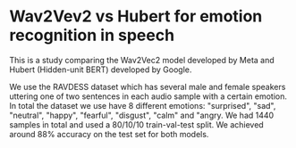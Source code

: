 # Wav2Vev2 vs Hubert for emotion recognition in speech

This is a study comparing the Wav2Vec2 model developed by Meta and Hubert (Hidden-unit BERT) developed by Google.

We use the RAVDESS dataset which has several male and female speakers uttering one of two sentences in each audio sample with a certain emotion.
In total the dataset we use have 8 different emotions: "surprised", "sad", "neutral", "happy", "fearful", "disgust", "calm" and "angry.
We had 1440 samples in total and used a 80/10/10 train-val-test split. We achieved around 88% accuracy on the test set for both models. 
